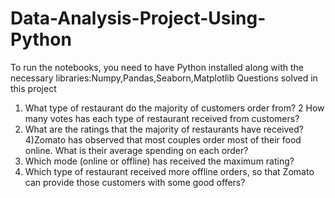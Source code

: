 # Data-Analysis-Project-Using-Python
To run the notebooks, you need to have Python installed along with the necessary libraries:Numpy,Pandas,Seaborn,Matplotlib
Questions solved in this project
1) What type of restaurant do the majority of customers order from?
2 How many votes has each type of restaurant received from customers?
3) What are the ratings that the majority of restaurants have received?
4)Zomato has observed that most couples order most of their food online. What is their
average spending on each order?
5) Which mode (online or offline) has received the maximum rating?
6) Which type of restaurant received more offline orders, so that Zomato can provide those
customers with some good offers?
